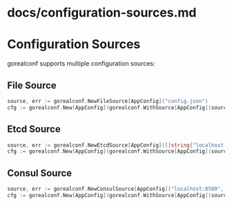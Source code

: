 # docs/configuration-sources.md
# Configuration Sources

gorealconf supports multiple configuration sources:

## File Source

```go
source, err := gorealconf.NewFileSource[AppConfig]("config.json")
cfg := gorealconf.New[AppConfig](gorealconf.WithSource[AppConfig](source))
```

## Etcd Source

```go
source, err := gorealconf.NewEtcdSource[AppConfig]([]string{"localhost:2379"}, "/app/config")
cfg := gorealconf.New[AppConfig](gorealconf.WithSource[AppConfig](source))
```

## Consul Source

```go
source, err := gorealconf.NewConsulSource[AppConfig]("localhost:8500", "app/config")
cfg := gorealconf.New[AppConfig](gorealconf.WithSource[AppConfig](source))
```
